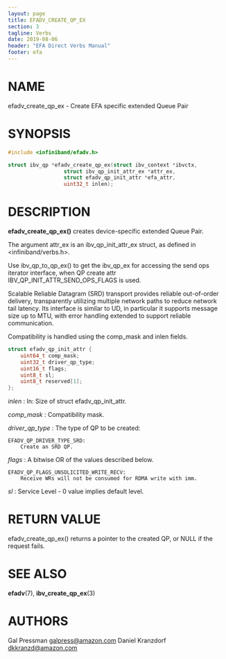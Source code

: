 ```yaml
---
layout: page
title: EFADV_CREATE_QP_EX
section: 3
tagline: Verbs
date: 2019-08-06
header: "EFA Direct Verbs Manual"
footer: efa
---
```


# NAME

efadv_create_qp_ex - Create EFA specific extended Queue Pair

# SYNOPSIS

```c
#include <infiniband/efadv.h>

struct ibv_qp *efadv_create_qp_ex(struct ibv_context *ibvctx,
				  struct ibv_qp_init_attr_ex *attr_ex,
				  struct efadv_qp_init_attr *efa_attr,
				  uint32_t inlen);
```

# DESCRIPTION

**efadv_create_qp_ex()** creates device-specific extended Queue Pair.

The argument attr_ex is an ibv_qp_init_attr_ex struct,
as defined in <infiniband/verbs.h>.

Use ibv_qp_to_qp_ex() to get the ibv_qp_ex for accessing the send ops
iterator interface, when QP create attr IBV_QP_INIT_ATTR_SEND_OPS_FLAGS is used.

Scalable Reliable Datagram (SRD) transport provides reliable out-of-order
delivery, transparently utilizing multiple network paths to reduce network tail
latency. Its interface is similar to UD, in particular it supports message size
up to MTU, with error handling extended to support reliable communication.

Compatibility is handled using the comp_mask and inlen fields.

```c
struct efadv_qp_init_attr {
	uint64_t comp_mask;
	uint32_t driver_qp_type;
	uint16_t flags;
	uint8_t sl;
	uint8_t reserved[1];
};
```

*inlen*
:	In: Size of struct efadv_qp_init_attr.

*comp_mask*
:	Compatibility mask.

*driver_qp_type*
:	The type of QP to be created:

	EFADV_QP_DRIVER_TYPE_SRD:
		Create an SRD QP.

*flags*
:       A bitwise OR of the values described below.

	EFADV_QP_FLAGS_UNSOLICITED_WRITE_RECV:
		Receive WRs will not be consumed for RDMA write with imm.

*sl*
:	Service Level - 0 value implies default level.

# RETURN VALUE

efadv_create_qp_ex() returns a pointer to the created QP, or NULL if the request fails.

# SEE ALSO

**efadv**(7), **ibv_create_qp_ex**(3)

# AUTHORS

Gal Pressman <galpress@amazon.com>
Daniel Kranzdorf <dkkranzd@amazon.com>
